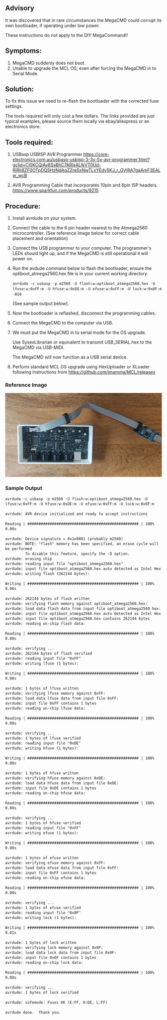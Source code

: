 ## Advisory

It was discovered that in rare circumstances the MegaCMD could corrupt its own bootloader, if operating under low power.

These instructions do not apply to the DIY MegaCommand!!

## Symptoms:

1) MegaCMD suddenly does not boot.
2) Unable to upgrade the MCL OS, even after forcing the MegaCMD in to Serial Mode.

## Solution:

To fix this issue we need to re-flash the bootloader with the corrected fuse settings.

The tools required will only cost a few dollars. The links provided are just typical examples,
please source them locally via ebay/aliexpress or an electronics store.

## Tools required:
  1) USBasp USBISP AVR Programmer
     https://core-electronics.com.au/usbasp-usbisp-3-3v-5v-avr-programmer.html?gclid=Cj0KCQiAv8SsBhC7ARIsALIkVT0Ud-RIRIi8ZF0OTpDQ5HzNdAqZZreSxNwTLxYEdv5KJ_r_GVjRA7gaAmF3EALw_wcB

  2) AVR Programming Cable that incorporates 10pin and 6pin ISP headers.
     https://www.sparkfun.com/products/9215

## Procedure:
  1) Install avrdude on your system.

  2) Connect the cable to the 6 pin header nearest to the Atmega2560 microcontroller. (See reference image below for correct cable placement and orientation)

  4) Connect the USB programmer to your computer. The programmer's LEDs should light up, and if the MegaCMD is still operational it will power on.

  5) Run the avdude command below to flash the bootloader, ensure the optiboot_atmega2560.hex file is in your current working directory.

     ```avrdude -c usbasp -p m2560 -U flash:w:optiboot_atmega2560.hex -U lfuse:w:0xFF:m -U hfuse:w:0xDE:m -U efuse:w:0xFF:m -U lock:w:0x0F:m -B10```

     (See sample output below).

  6) Now the bootloader is reflashed, disconnect the programming cables.

  7) Connect the MegaCMD to the computer via USB.

  8) We must put the MegaCMD in to serial mode for the OS upgrade.

     Use SysexLibrarian or equivalent to transmit USB_SERIAL.hex to the MegaCMD via USB-MIDI.

     The MegaCMD will now function as a USB serial device.

  9) Perform standard MCL OS upgrade using HexUploader or XLoader following instructions from https://github.com/jmamma/MCL/releases

### Reference Image

![alt text](https://github.com/jmamma/MegaCMD/blob/main/Bootloader/programmer.jpg?raw=true)

### Sample Output

```
avrdude -c usbasp -p m2560 -U flash:w:optiboot_atmega2560.hex -U lfuse:w:0xFF:m -U hfuse:w:0xDE:m -U efuse:w:0xFF:m -U lock:w:0x0F:m 

avrdude: AVR device initialized and ready to accept instructions

Reading | ################################################## | 100% 0.00s

avrdude: Device signature = 0x1e9801 (probably m2560)
avrdude: NOTE: "flash" memory has been specified, an erase cycle will be performed
         To disable this feature, specify the -D option.
avrdude: erasing chip
avrdude: reading input file "optiboot_atmega2560.hex"
avrdude: input file optiboot_atmega2560.hex auto detected as Intel Hex
avrdude: writing flash (262144 bytes):

Writing | ################################################## | 100% 0.00s

avrdude: 262144 bytes of flash written
avrdude: verifying flash memory against optiboot_atmega2560.hex:
avrdude: load data flash data from input file optiboot_atmega2560.hex:
avrdude: input file optiboot_atmega2560.hex auto detected as Intel Hex
avrdude: input file optiboot_atmega2560.hex contains 262144 bytes
avrdude: reading on-chip flash data:

Reading | ################################################## | 100% 0.00s

avrdude: verifying ...
avrdude: 262144 bytes of flash verified
avrdude: reading input file "0xFF"
avrdude: writing lfuse (1 bytes):

Writing | ################################################## | 100% 0.00s

avrdude: 1 bytes of lfuse written
avrdude: verifying lfuse memory against 0xFF:
avrdude: load data lfuse data from input file 0xFF:
avrdude: input file 0xFF contains 1 bytes
avrdude: reading on-chip lfuse data:

Reading | ################################################## | 100% 0.00s

avrdude: verifying ...
avrdude: 1 bytes of lfuse verified
avrdude: reading input file "0xDE"
avrdude: writing hfuse (1 bytes):

Writing | ################################################## | 100% 0.00s

avrdude: 1 bytes of hfuse written
avrdude: verifying hfuse memory against 0xDE:
avrdude: load data hfuse data from input file 0xDE:
avrdude: input file 0xDE contains 1 bytes
avrdude: reading on-chip hfuse data:

Reading | ################################################## | 100% 0.00s

avrdude: verifying ...
avrdude: 1 bytes of hfuse verified
avrdude: reading input file "0xFF"
avrdude: writing efuse (1 bytes):

Writing | ################################################## | 100% 0.00s

avrdude: 1 bytes of efuse written
avrdude: verifying efuse memory against 0xFF:
avrdude: load data efuse data from input file 0xFF:
avrdude: input file 0xFF contains 1 bytes
avrdude: reading on-chip efuse data:

Reading | ################################################## | 100% 0.00s

avrdude: verifying ...
avrdude: 1 bytes of efuse verified
avrdude: reading input file "0x0F"
avrdude: writing lock (1 bytes):

Writing | ################################################## | 100% 0.01s

avrdude: 1 bytes of lock written
avrdude: verifying lock memory against 0x0F:
avrdude: load data lock data from input file 0x0F:
avrdude: input file 0x0F contains 1 bytes
avrdude: reading on-chip lock data:

Reading | ################################################## | 100% 0.00s

avrdude: verifying ...
avrdude: 1 bytes of lock verified

avrdude: safemode: Fuses OK (E:FF, H:DE, L:FF)

avrdude done.  Thank you.
```
